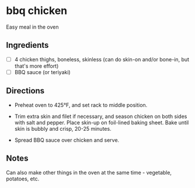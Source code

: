 # bbq chicken

Easy meal in the oven

## Ingredients

* [ ] 4 chicken thighs, boneless, skinless (can do skin-on and/or bone-in, but that's more effort)
* [ ] BBQ sauce (or teriyaki)

## Directions

* Preheat oven to 425°F, and set rack to middle position.

* Trim extra skin and filet if necessary, and season chicken on both sides with salt and pepper. Place skin-up on foil-lined baking sheet. Bake until skin is bubbly and crisp, 20-25 minutes.

* Spread BBQ sauce over chicken and serve.

## Notes

Can also make other things in the oven at the same time - vegetable, potatoes, etc.
